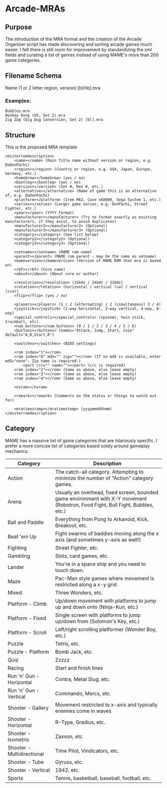 # Arcade-MRAs

## Purpose
The introduction of the MRA format and the creation of the Arcade Organizer script has made discovering and sorting arcade games much easier. I felt there is still room for improvement by standardizing the xml fields and curating a list of genres instead of using MAME's more than 200 game categories.

## Filename Schema
Name (1 or 2 letter region, version) [bl/hb].mra
### Examples:
```
Bubbles.mra	 
Donkey Kong (US, Set 2).mra
Zig Zag (Dig Dug Conversion, Set 2) [bl].mra
```
	
## Structure
This is the proposed MRA template
```
<misterromdescription>
	<name></name> (Main Title name without version or region, e.g. DoDonPachi)
	<region></region> (Country or region, e.g. USA, Japan, Europe, Germany, etc.)
	<homebrew></homebrew> (yes / no)
	<bootleg></bootleg> (yes / no)
	<version></version> (Set #, Rev #, etc.)
	<alternative></alternative> (Name of game this is an alternative of, e.g. DoDonPachi)
	<platform></platform> (Irem M62, Cave x68000, Sega System 1, etc.)
	<series></series> (Larger game series, e.g. DonPachi, Street Fighter, etc.)
	<year></year> (YYYY format)
	<manufacturer></manufacturer> (Try to format exactly as existing manufacturers, if they exist, to avoid duplicates)
	<manufacturer2></manufacturer2> (Optional)
	<manufacturer3></manufacturer3> (Optional)
	<category></category> (See list below)
	<category2></category2> (Optional)
	<category3></category3> (Optional)

	<setname></setname> (MAME rom name)
	<parent></parent> (MAME rom parent - may be the same as setname)
	<mameversion></mameversion> (Version of MAME ROM that mra is based on)
	<rbf></rbf> (Core name)
	<about></about> (About core or author)

	<resolution></resolution> (15kHz / 24kHz / 31kHz)
	<rotation></rotation> (horizontal / vertical (cw) / vertical (ccw))
	<flip></flip> (yes / no)

	<players></players> (1 / 2 (alternating) / 2 (simultaneous) 3 / 4)
	<joystick></joystick> (2-way horizontal, 2-way vertical, 4-way, 8-way)
	<special_controls></special_controls> (spinner, twin stick, trackball, etc).
	<num_buttons></num_buttons> (0 / 1 / 2 / 3 / 4 / 5 / 6)
	<buttons></buttons> (names="Attack, Jump, Start, Coin" default="A,B,Start,R")

	<switches></switches> (BIOS settings)

	<rom index="1"></rom>
	<rom index="0" md5="" zip=""></rom> (If no md5 is available, enter md5="none". Zip name is required.)
		<part crc="" name=""></part> (crc is required)
	<rom index="2"></rom> (Same as above, else leave empty)
	<rom index="3"></rom> (Same as above, else leave empty)
	<rom index="4"></rom> (Same as above, else leave empty)

	<nvram></nvram>

	<remark></remark> (Comments on the status or things to watch out for)

	<mratimestamp></mratimestamp> (yyyymmddhhmm)
</misterromdescription>
```

## Category
MAME has a massive list of game categories that are hilariously specific. I prefer a more concise list of categories based solely around gameplay mechanics.

Category | Description
-------- | -----------
Action | The catch-all category. Attempting to minimize the number of "Action" category games.
Arena | Usually an overhead, fixed screen, bounded game environment with X-Y movement (Robotron, Food Fight, Bull Fight, Bubbles, etc.)
Ball and Paddle | Everything from Pong to Arkanoid, Kick, Breakout, etc.
Beat 'em Up | Fight swarms of baddies moving along the x axis (and sometimes y-axis as well!)
Fighting | Street Fighter, etc.
Gambling | Slots, card games, etc.
Lander | You're in a space ship and you need to touch down.
Maze | Pac-Man style games where movement is restricted along a x-y grid
Mixed | Three Wonders, etc.
Platform - Climb | Up/down movement with platforms to jump up and down onto (Ninja-Kun, etc.)
Platform - Fixed | Single screen with platforms to jump up/down from (Solomon's Key, etc.)
Platform - Scroll| Left/right scrolling platformer (Wonder Boy, etc.)
Puzzle | Tetris, etc.
Puzzle - Platform | Bomb Jack, etc.
Quiz | Zzzzz
Racing | Start and finish lines
Run 'n' Gun - Horizontal | Contra, Metal Slug, etc.
Run 'n' Gun - Vertical | Commando, Mercs, etc.
Shooter - Gallery | Movement restricted to x-axis and typically enemies come in waves
Shooter - Horizontal | R-Type, Gradius, etc.
Shooter - Isometric | Zaxxon, etc.
Shooter - Multidirectional | Time Pilot, Vindicators, etc.
Shooter - Tube | Gyruss, etc.
Shooter - Vertical | 1942, etc.
Sports | Tennis, basketball, baseball, football, etc.
